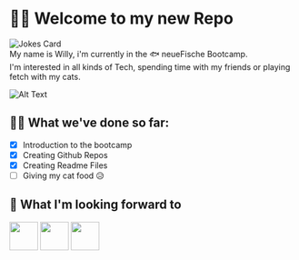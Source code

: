 # 👋🏼 Welcome to my new Repo
![Jokes Card](https://readme-jokes.vercel.app/api?hideBorder)
\
My name is Willy, i'm currently in the 🐟 neueFische Bootcamp. 
\
I'm interested in all kinds of Tech, spending time with my friends or playing fetch with my cats. 

![Alt Text](/giphy-downsized-large.gif)

## ✍🏻 What we've done so far:
- [x] Introduction to the bootcamp
- [x] Creating Github Repos
- [x] Creating Readme Files
- [ ] Giving my cat food 😥

## 👀 What I'm looking forward to
<img src="https://cdn.jsdelivr.net/gh/devicons/devicon/icons/javascript/javascript-plain.svg" width="50px"/> <img src="https://cdn.jsdelivr.net/gh/devicons/devicon/icons/react/react-original.svg" width="50px"/> <img src="https://cdn.jsdelivr.net/gh/devicons/devicon/icons/git/git-original-wordmark.svg" width="50px"/>

                          
          
